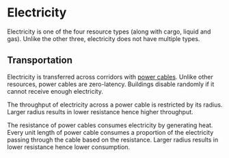 # Electricity
Electricity is one of the four resource types (along with cargo, liquid and gas).
Unlike the other three, electricity does not have multiple types.

## Transportation
Electricity is transferred across corridors with [power cables](../corridor/#electricity).
Unlike other resources, power cables are zero-latency.
Buildings disable randomly if it cannot receive enough electricity.

The throughput of electricity across a power cable is restricted by its radius.
Larger radius results in lower resistance hence higher throughput.

The resistance of power cables consumes electricity by generating heat.
Every unit length of power cable consumes a proportion of the electricity
passing through the cable based on the resistance.
Larger radius results in lower resistance hence lower consumption.

